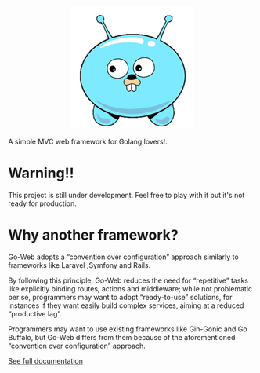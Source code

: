 <p align="center">
<img src="logo.png" alt="Go-Web">
</p>


A simple MVC web framework for Golang lovers!.

# Warning!!
This project is still under development. Feel free to play with it but it's not ready for production.
 
# Why another framework?
Go-Web adopts a “convention over configuration” approach similarly to frameworks like Laravel ,Symfony and Rails.

By following this principle, Go-Web reduces the need for “repetitive” tasks like explicitly binding routes, actions and middleware; while not problematic per se, programmers may want to adopt “ready-to-use” solutions, for instances if they want easily build complex services, aiming at a reduced “productive lag”.

Programmers may want to use existing frameworks like Gin-Gonic and Go Buffalo, but Go-Web differs from them because of the aforementioned “convention over configuration” approach.

[See full documentation](https://goweb.readthedocs.io/en/latest/)




